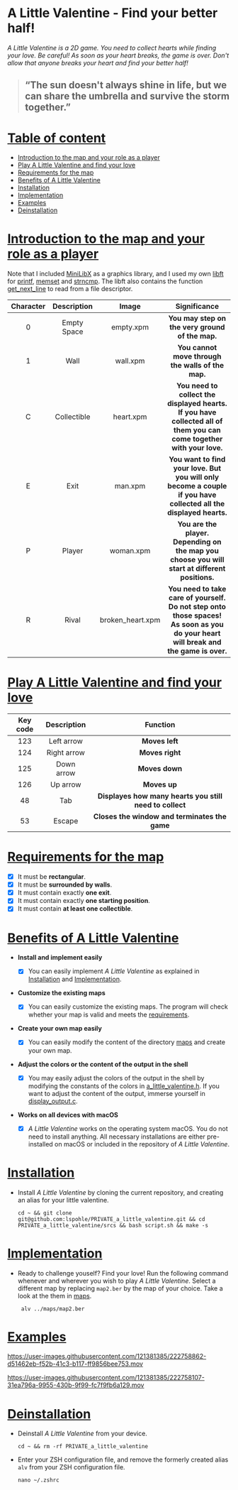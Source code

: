# A Little Valentine - Find your better half!

*A Little Valentine is a 2D game.
You need to collect hearts while finding your love.
Be careful! As soon as your heart breaks, the game is over.
Don't allow that anyone breaks your heart and find your better half!*

> ## “The sun doesn't always shine in life, but we can share the umbrella and survive the storm together.”

<a name="0"></a>
# [Table of content](#0)
- [Introduction to the map and your role as a player](#1)
- [Play A Little Valentine and find your love](#2)
- [Requirements for the map](#3)
- [Benefits of A Little Valentine](#4)
- [Installation](#5)
- [Implementation](#6)
- [Examples](#7)
- [Deinstallation](#8)

<a name="1"></a>
# [Introduction to the map and your role as a player](#1)
Note that I included [MiniLibX](https://github.com/42Paris/minilibx-linux) as a graphics library, and I used my own [libft](https://github.com/lspohle/PRIVATE_a_little_valentine/blob/main/libft) for [printf](https://github.com/lspohle/PRIVATE_a_little_valentine/blob/main/libft/ft_printf.c), [memset](https://github.com/lspohle/PRIVATE_a_little_valentine/blob/main/libft/ft_memset.c) and [strncmp](https://github.com/lspohle/PRIVATE_a_little_valentine/blob/main/libft/ft_strncmp.c). The libft also contains the function [get_next_line](https://github.com/lspohle/PRIVATE_a_little_valentine/blob/main/libft/get_next_line_bonus) to read from a file descriptor. 

|Character|Description|Image|Significance|
|:--:|:--------:|:----:|:----:|
|0|Empty Space|empty.xpm|**You may step on the very ground of the map.**|
|1|Wall|wall.xpm|**You cannot move through the walls of the map.**|
|C|Collectible|heart.xpm|**You need to collect the displayed hearts. If you have collected all of them you can come together with your love.**|
|E|Exit|man.xpm|**You want to find your love. But you will only become a couple if you have collected all the displayed hearts.**|
|P|Player|woman.xpm|**You are the player. Depending on the map you choose you will start at different positions.**|
|R|Rival|broken_heart.xpm|**You need to take care of yourself. Do not step onto those spaces! As soon as you do your heart will break and the game is over.**|

<a name="2"></a>
# [Play A Little Valentine and find your love](#2)
|Key code|Description|Function|
|:--:|:--------:|:--------:|
|123|Left arrow|**Moves left**|
|124|Right arrow|**Moves right**|
|125|Down arrow|**Moves down**|
|126|Up arrow|**Moves up**|
|48|Tab |**Displayes how many hearts you still need to collect**|
|53|Escape|**Closes the window and terminates the game**|

<a name="3"></a>
# [Requirements for the map](#3)
- [x] It must be **rectangular**.
- [x] It must be **surrounded by walls**.
- [x] It must contain exactly **one exit**.
- [x] It must contain exactly **one starting position**.
- [x] It must contain **at least one collectible**.

<a name="4"></a>
# [Benefits of A Little Valentine](#4)

-  **Install and implement easily**

     - [x] You can easily implement *A Little Valentine* as explained in [Installation](#3) and [Implementation](#4).
-  **Customize the existing maps**

     - [x] You can easily customize the existing maps. The program will check whether your map is valid and meets the [requirements](#5).
-  **Create your own map easily**

      - [x] You can easily modify the content of the directory [maps](https://github.com/lspohle/PRIVATE_a_little_valentine/tree/main/maps) and create your own map.
-  **Adjust the colors or the content of the output in the shell**

      - [x] You may easily adjust the colors of the output in the shell by modifying the constants of the colors in [a_little_valentine.h](https://github.com/lspohle/PRIVATE_a_little_valentine/blob/main/srcs/a_little_valentine.h). If you want to adjust the content of the output, immerse yourself in [display_output.c](https://github.com/lspohle/PRIVATE_a_little_valentine/blob/main/srcs/display_output.c).
-  **Works on all devices with macOS**

      - [x] *A Little Valentine* works on the operating system macOS. You do not need to install anything. All necessary installations are either pre-installed on macOS or included in the repository of *A Little Valentine*.

<a name="5"></a>
# [Installation](#5)
- Install *A Little Valentine* by cloning the current repository, and creating an alias for your little valentine.
      
      cd ~ && git clone git@github.com:lspohle/PRIVATE_a_little_valentine.git && cd PRIVATE_a_little_valentine/srcs && bash script.sh && make -s

<a name="6"></a>
# [Implementation](#6)
- Ready to challenge youself? Find your love! 
Run the following command whenever and wherever you wish to play *A Little Valentine*. Select a different map by replacing `map2.ber` by the map of your choice. Take a look at the them in [maps](https://github.com/lspohle/PRIVATE_a_little_valentine/tree/main/maps). 

       alv ../maps/map2.ber

<a name="7"></a>
# [Examples](#7)

https://user-images.githubusercontent.com/121381385/222758862-d51462eb-f52b-41c3-b117-ff9856bee753.mov

https://user-images.githubusercontent.com/121381385/222758107-31ea796a-9955-430b-9f99-fc7f9fb6a129.mov

<a name="7"></a>
# [Deinstallation](#8)
- Deinstall *A Little Valentine* from your device.
      
      cd ~ && rm -rf PRIVATE_a_little_valentine
- Enter your ZSH configuration file, and remove the formerly created alias `alv` from your ZSH configuration file.

      nano ~/.zshrc

